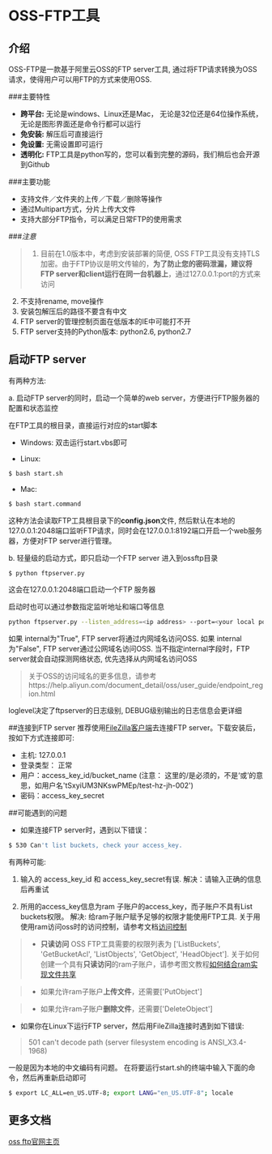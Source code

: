 # OSS-FTP工具

## 介绍
OSS-FTP是一款基于阿里云OSS的FTP server工具, 通过将FTP请求转换为OSS请求，使得用户可以用FTP的方式来使用OSS.

###主要特性

- **跨平台:** 无论是windows、Linux还是Mac， 无论是32位还是64位操作系统，无论是图形界面还是命令行都可以运行
- **免安装:** 解压后可直接运行
- **免设置:** 无需设置即可运行
- **透明化:** FTP工具是python写的，您可以看到完整的源码，我们稍后也会开源到Github

###主要功能

- 支持文件／文件夹的上传／下载／删除等操作
- 通过Multipart方式，分片上传大文件
- 支持大部分FTP指令，可以满足日常FTP的使用需求

###*注意*
> 1. 目前在1.0版本中，考虑到安装部署的简便, OSS FTP工具没有支持TLS加密。由于FTP协议是明文传输的，**为了防止您的密码泄漏，建议将FTP server和client运行在同一台机器上**，通过127.0.0.1:port的方式来访问
2. 不支持rename, move操作
3. 安装包解压后的路径不要含有中文
4. FTP server的管理控制页面在低版本的IE中可能打不开
5. FTP server支持的Python版本: python2.6, python2.7


## 启动FTP server
有两种方法:

a. 启动FTP server的同时，启动一个简单的web server，方便进行FTP服务器的配置和状态监控

在FTP工具的根目录，直接运行对应的start脚本

- Windows:
双击运行start.vbs即可

- Linux:
```bash
$ bash start.sh
```

- Mac:
```bash
$ bash start.command
```

这种方法会读取FTP工具根目录下的**config.json**文件, 然后默认在本地的127.0.0.1:2048端口监听FTP请求，同时会在127.0.0.1:8192端口开启一个web服务器，方便对FTP server进行管理。


b. 轻量级的启动方式，即只启动一个FTP server
进入到ossftp目录

```bash
$ python ftpserver.py
```
这会在127.0.0.1:2048端口启动一个FTP 服务器

启动时也可以通过参数指定监听地址和端口等信息
```bash
python ftpserver.py --listen_address=<ip address> --port=<your local port> --internal=<True/False> --loglevel=<DEBUG/INFO>
```
如果 internal为"True", FTP server将通过内网域名访问OSS.
如果 internal为"False", FTP server通过公网域名访问OSS.
当不指定internal字段时，FTP server就会自动探测网络状态, 优先选择从内网域名访问OSS

> 关于OSS的访问域名的更多信息，请参考https://help.aliyun.com/document_detail/oss/user_guide/endpoint_region.html

loglevel决定了ftpserver的日志级别, DEBUG级别输出的日志信息会更详细

##连接到FTP server
推荐使用[FileZilla客户端](https://filezilla-project.org/)去连接FTP server。下载安装后，按如下方式连接即可:

- 主机: 127.0.0.1
- 登录类型： 正常
- 用户：access_key_id/bucket_name (注意： 这里的/是必须的，不是‘或’的意思，如用户名'tSxyiUM3NKswPMEp/test-hz-jh-002')
- 密码：access_key_secret

##可能遇到的问题

* 如果连接FTP server时，遇到以下错误：

```bash
$ 530 Can't list buckets, check your access_key. 
```

有两种可能:

1. 输入的 access_key_id 和 access_key_secret有误.
解决：请输入正确的信息后再重试

2. 所用的access_key信息为ram 子账户的access_key，而子账户不具有List buckets权限。
解决: 给ram子账户赋予足够的权限才能使用FTP工具. 关于用使用ram访问oss时的访问控制，请参考文档[访问控制](https://www.aliyun.com/product/ram/)

> - **只读访问** OSS FTP工具需要的权限列表为
 ['ListBuckets', 'GetBucketAcl', 'ListObjects', 'GetObject', 'HeadObject'].
>  关于如何创建一个具有**只读访问**的ram子账户，请参考图文教程[如何结合ram实现文件共享](https://help.aliyun.com/document_detail/oss/utilities/ossftp/build-file-share-by-ram.html)

> - 如果允许ram子账户**上传文件**，还需要['PutObject']

> - 如果允许ram子账户**删除文件**，还需要['DeleteObject']

* 如果你在Linux下运行FTP server，然后用FileZilla连接时遇到如下错误:

> 501 can't decode path (server filesystem encoding is ANSI_X3.4-1968)

一般是因为本地的中文编码有问题。
在将要运行start.sh的终端中输入下面的命令，然后再重新启动即可
```bash
$ export LC_ALL=en_US.UTF-8; export LANG="en_US.UTF-8"; locale
```

## 更多文档
[oss ftp官网主页](https://help.aliyun.com/document_detail/oss/utilities/ossftp/install.html)
